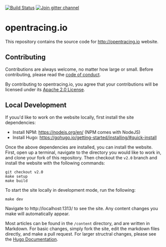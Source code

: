 [![Build Status](https://api.travis-ci.org/opentracing/opentracing.io.svg?branch=master)](https://travis-ci.org/opentracing/opentracing.io)
[![Join gitter channel](https://badges.gitter.im/opentracing/opentracing.io.svg)](https://gitter.im/opentracing/public)

# opentracing.io

This repository contains the source code for http://opentracing.io website.

## Contributing

Contributions are always welcome, no matter how large or small. Before contributing,
please read the [code of conduct](code-of-conduct.md).

By contributing to opentracing.io, you agree that your contributions will be licensed
under its [Apache 2.0 License](LICENSE.md).

## Local Development
If youu'd like to work on the website locally, first install the site dependencies:
* Install NPM: https://nodejs.org/en/ (NPM comes with NodeJS)
* Install Hugo: https://gohugo.io/getting-started/installing/#quick-install

Once the above dependencies are installed, you can install the website. First, open up a terminal, navigate to the directory you would like to work in, and clone your fork of this repository. Then checkout the `v2.0` branch and install the website with the following commands:

```
git checkout v2.0
make setup
make build
```

To start the site locally in development mode, run the following:

```
make dev
```

Navigate to http://localhost:1313/ to see the site. Any content changes you make will automatically appear.

Most articles can be found in the `/content` directory, and are written in Markdown. For basic changes, simply fork the site, edit the markdown files directly, and make a pull request. For larger structral changes, please see the [Hugo Documentation](https://gohugo.io/documentation/).